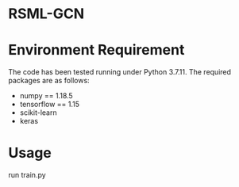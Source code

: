 # RSML-GCN
# Environment Requirement
  The code has been tested running under Python 3.7.11. The required packages are as follows:
  * numpy == 1.18.5
  * tensorflow == 1.15
  * scikit-learn
  * keras
# Usage
run train.py
